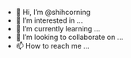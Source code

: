 - 👋 Hi, I’m @shihcorning
- 👀 I’m interested in ...
- 🌱 I’m currently learning ...
- 💞️ I’m looking to collaborate on ...
- 📫 How to reach me ...

<!---
shihcorning/shihcorning is a ✨ special ✨ repository because its `README.md` (this file) appears on your GitHub profile.
You can click the Preview link to take a look at your changes.
--->
